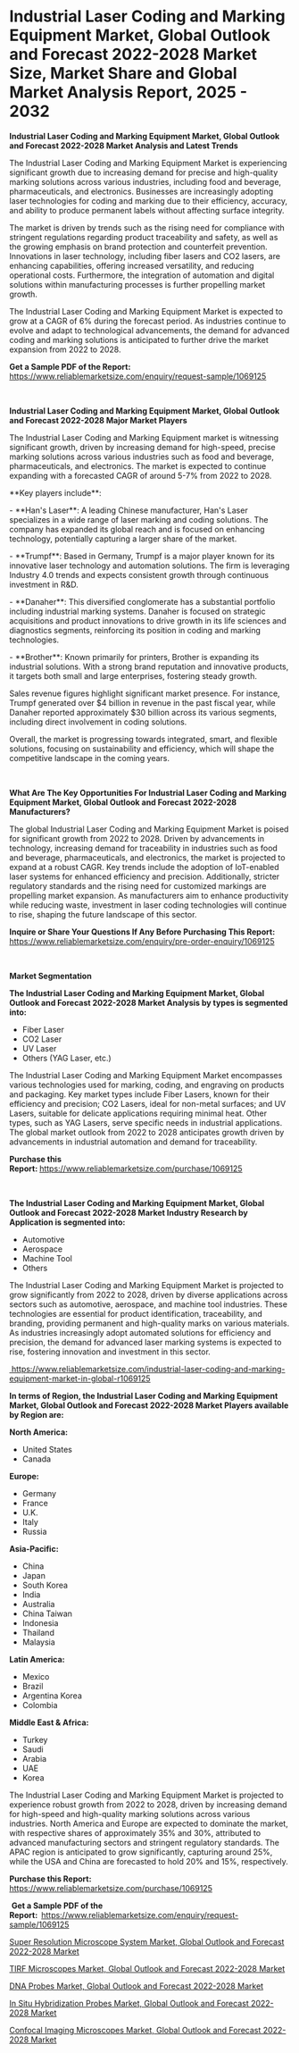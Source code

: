 <p><h1>Industrial Laser Coding and Marking Equipment Market, Global Outlook and Forecast 2022-2028 Market Size, Market Share and Global Market Analysis Report, 2025 - 2032</h1></p><p><strong>Industrial Laser Coding and Marking Equipment Market, Global Outlook and Forecast 2022-2028 Market Analysis and Latest Trends</strong></p>
<p><p>The Industrial Laser Coding and Marking Equipment Market is experiencing significant growth due to increasing demand for precise and high-quality marking solutions across various industries, including food and beverage, pharmaceuticals, and electronics. Businesses are increasingly adopting laser technologies for coding and marking due to their efficiency, accuracy, and ability to produce permanent labels without affecting surface integrity. </p><p>The market is driven by trends such as the rising need for compliance with stringent regulations regarding product traceability and safety, as well as the growing emphasis on brand protection and counterfeit prevention. Innovations in laser technology, including fiber lasers and CO2 lasers, are enhancing capabilities, offering increased versatility, and reducing operational costs. Furthermore, the integration of automation and digital solutions within manufacturing processes is further propelling market growth.</p><p>The Industrial Laser Coding and Marking Equipment Market is expected to grow at a CAGR of 6% during the forecast period. As industries continue to evolve and adapt to technological advancements, the demand for advanced coding and marking solutions is anticipated to further drive the market expansion from 2022 to 2028.</p></p>
<p><strong>Get a Sample PDF of the Report:&nbsp;</strong> <a href="https://www.reliablemarketsize.com/enquiry/request-sample/1069125?utm_campaign=1898&utm_medium=2&utm_source=Github&utm_content=ia&utm_term=21032025&utm_id=industrial-laser-coding-and-marking-equipment-market-global-outlook-and-forecast-2022-2028">https://www.reliablemarketsize.com/enquiry/request-sample/1069125</a></p>
<p>&nbsp;</p>
<p><strong>Industrial Laser Coding and Marking Equipment Market, Global Outlook and Forecast 2022-2028 Major Market Players</strong></p>
<p><p>The Industrial Laser Coding and Marking Equipment market is witnessing significant growth, driven by increasing demand for high-speed, precise marking solutions across various industries such as food and beverage, pharmaceuticals, and electronics. The market is expected to continue expanding with a forecasted CAGR of around 5-7% from 2022 to 2028.</p><p>**Key players include**:</p><p>- **Han's Laser**: A leading Chinese manufacturer, Han's Laser specializes in a wide range of laser marking and coding solutions. The company has expanded its global reach and is focused on enhancing technology, potentially capturing a larger share of the market.</p><p>- **Trumpf**: Based in Germany, Trumpf is a major player known for its innovative laser technology and automation solutions. The firm is leveraging Industry 4.0 trends and expects consistent growth through continuous investment in R&D.</p><p>- **Danaher**: This diversified conglomerate has a substantial portfolio including industrial marking systems. Danaher is focused on strategic acquisitions and product innovations to drive growth in its life sciences and diagnostics segments, reinforcing its position in coding and marking technologies.</p><p>- **Brother**: Known primarily for printers, Brother is expanding its industrial solutions. With a strong brand reputation and innovative products, it targets both small and large enterprises, fostering steady growth.</p><p>Sales revenue figures highlight significant market presence. For instance, Trumpf generated over $4 billion in revenue in the past fiscal year, while Danaher reported approximately $30 billion across its various segments, including direct involvement in coding solutions.</p><p>Overall, the market is progressing towards integrated, smart, and flexible solutions, focusing on sustainability and efficiency, which will shape the competitive landscape in the coming years.</p></p>
<p>&nbsp;</p>
<p><strong>What Are The Key Opportunities For Industrial Laser Coding and Marking Equipment Market, Global Outlook and Forecast 2022-2028 Manufacturers?</strong></p>
<p><p>The global Industrial Laser Coding and Marking Equipment Market is poised for significant growth from 2022 to 2028. Driven by advancements in technology, increasing demand for traceability in industries such as food and beverage, pharmaceuticals, and electronics, the market is projected to expand at a robust CAGR. Key trends include the adoption of IoT-enabled laser systems for enhanced efficiency and precision. Additionally, stricter regulatory standards and the rising need for customized markings are propelling market expansion. As manufacturers aim to enhance productivity while reducing waste, investment in laser coding technologies will continue to rise, shaping the future landscape of this sector.</p></p>
<p><strong>Inquire or Share Your Questions If Any Before Purchasing This Report:</strong> <a href="https://www.reliablemarketsize.com/enquiry/pre-order-enquiry/1069125?utm_campaign=1898&utm_medium=2&utm_source=Github&utm_content=ia&utm_term=21032025&utm_id=industrial-laser-coding-and-marking-equipment-market-global-outlook-and-forecast-2022-2028">https://www.reliablemarketsize.com/enquiry/pre-order-enquiry/1069125</a></p>
<p>&nbsp;</p>
<p><strong>Market Segmentation</strong></p>
<p><strong>The Industrial Laser Coding and Marking Equipment Market, Global Outlook and Forecast 2022-2028 Market Analysis by types is segmented into:</strong></p>
<p><ul><li>Fiber Laser</li><li>CO2 Laser</li><li>UV Laser</li><li>Others (YAG Laser, etc.)</li></ul></p>
<p><p>The Industrial Laser Coding and Marking Equipment Market encompasses various technologies used for marking, coding, and engraving on products and packaging. Key market types include Fiber Lasers, known for their efficiency and precision; CO2 Lasers, ideal for non-metal surfaces; and UV Lasers, suitable for delicate applications requiring minimal heat. Other types, such as YAG Lasers, serve specific needs in industrial applications. The global market outlook from 2022 to 2028 anticipates growth driven by advancements in industrial automation and demand for traceability.</p></p>
<p><strong>Purchase this Report:&nbsp;</strong><a href="https://www.reliablemarketsize.com/purchase/1069125?utm_campaign=1898&utm_medium=2&utm_source=Github&utm_content=ia&utm_term=21032025&utm_id=industrial-laser-coding-and-marking-equipment-market-global-outlook-and-forecast-2022-2028">https://www.reliablemarketsize.com/purchase/1069125</a></p>
<p>&nbsp;</p>
<p><strong>The Industrial Laser Coding and Marking Equipment Market, Global Outlook and Forecast 2022-2028 Market Industry Research by Application is segmented into:</strong></p>
<p><ul><li>Automotive</li><li>Aerospace</li><li>Machine Tool</li><li>Others</li></ul></p>
<p><p>The Industrial Laser Coding and Marking Equipment Market is projected to grow significantly from 2022 to 2028, driven by diverse applications across sectors such as automotive, aerospace, and machine tool industries. These technologies are essential for product identification, traceability, and branding, providing permanent and high-quality marks on various materials. As industries increasingly adopt automated solutions for efficiency and precision, the demand for advanced laser marking systems is expected to rise, fostering innovation and investment in this sector.</p></p>
<p><a href="https://www.reliablemarketsize.com/industrial-laser-coding-and-marking-equipment-market-in-global-r1069125?utm_campaign=1898&utm_medium=2&utm_source=Github&utm_content=ia&utm_term=21032025&utm_id=industrial-laser-coding-and-marking-equipment-market-global-outlook-and-forecast-2022-2028">&nbsp;https://www.reliablemarketsize.com/industrial-laser-coding-and-marking-equipment-market-in-global-r1069125</a></p>
<p><strong>In terms of Region, the Industrial Laser Coding and Marking Equipment Market, Global Outlook and Forecast 2022-2028 Market Players available by Region are:</strong></p>
<p>
    <p> <strong> North America: </strong>
        <ul>
            <li>United States</li>
            <li>Canada</li>
        </ul>
        </p> 
    <p> <strong> Europe: </strong>
        <ul>
            <li>Germany</li>
            <li>France</li>
            <li>U.K.</li>
            <li>Italy</li>
            <li>Russia</li>
        </ul>
        </p> 
    <p> <strong> Asia-Pacific: </strong>
        <ul>
            <li>China</li>
            <li>Japan</li>
            <li>South Korea</li>
            <li>India</li>
            <li>Australia</li>
            <li>China Taiwan</li>
            <li>Indonesia</li>
            <li>Thailand</li>
            <li>Malaysia</li>
        </ul>
        </p> 
    <p> <strong> Latin America: </strong>
        <ul>
            <li>Mexico</li>
            <li>Brazil</li>
            <li>Argentina Korea</li>
            <li>Colombia</li>
        </ul>
        </p> 
    <p> <strong> Middle East & Africa: </strong>
        <ul>
            <li>Turkey</li>
            <li>Saudi</li>
            <li>Arabia</li>
            <li>UAE</li>
            <li>Korea</li>
        </ul>
    </p>
    </p>
<p><p>The Industrial Laser Coding and Marking Equipment Market is projected to experience robust growth from 2022 to 2028, driven by increasing demand for high-speed and high-quality marking solutions across various industries. North America and Europe are expected to dominate the market, with respective shares of approximately 35% and 30%, attributed to advanced manufacturing sectors and stringent regulatory standards. The APAC region is anticipated to grow significantly, capturing around 25%, while the USA and China are forecasted to hold 20% and 15%, respectively.</p></p>
<p><strong>Purchase this Report: </strong><a href="https://www.reliablemarketsize.com/purchase/1069125?utm_campaign=1898&utm_medium=2&utm_source=Github&utm_content=ia&utm_term=21032025&utm_id=industrial-laser-coding-and-marking-equipment-market-global-outlook-and-forecast-2022-2028">https://www.reliablemarketsize.com/purchase/1069125</a></p>
<p>&nbsp;<strong>Get a Sample PDF of the Report:&nbsp;&nbsp;</strong><a href="https://www.reliablemarketsize.com/enquiry/request-sample/1069125?utm_campaign=1898&utm_medium=2&utm_source=Github&utm_content=ia&utm_term=21032025&utm_id=industrial-laser-coding-and-marking-equipment-market-global-outlook-and-forecast-2022-2028">https://www.reliablemarketsize.com/enquiry/request-sample/1069125</a></p>
<p><strong></strong></p>
<p><p><a href="https://github.com/paulierasho/Market-Research-Report-List-1/blob/main/super-resolution-microscope-system-market-global-outlook-and-forecast-2022-2028-market.md?utm_campaign=1898&utm_medium=2&utm_source=Github&utm_content=ia&utm_term=21032025&utm_id=industrial-laser-coding-and-marking-equipment-market-global-outlook-and-forecast-2022-2028">Super Resolution Microscope System Market, Global Outlook and Forecast 2022-2028 Market</a></p><p><a href="https://github.com/poskaturovtl/Market-Research-Report-List-1/blob/main/tirf-microscopes-market-global-outlook-and-forecast-2022-2028-market.md?utm_campaign=1898&utm_medium=2&utm_source=Github&utm_content=ia&utm_term=21032025&utm_id=industrial-laser-coding-and-marking-equipment-market-global-outlook-and-forecast-2022-2028">TIRF Microscopes Market, Global Outlook and Forecast 2022-2028 Market</a></p><p><a href="https://github.com/duerknikko44/Market-Research-Report-List-1/blob/main/dna-probes-market-global-outlook-and-forecast-2022-2028-market.md?utm_campaign=1898&utm_medium=2&utm_source=Github&utm_content=ia&utm_term=21032025&utm_id=industrial-laser-coding-and-marking-equipment-market-global-outlook-and-forecast-2022-2028">DNA Probes Market, Global Outlook and Forecast 2022-2028 Market</a></p><p><a href="https://github.com/kreilkoffas4/Market-Research-Report-List-1/blob/main/in-situ-hybridization-probes-market-global-outlook-and-forecast-2022-2028-market.md?utm_campaign=1898&utm_medium=2&utm_source=Github&utm_content=ia&utm_term=21032025&utm_id=industrial-laser-coding-and-marking-equipment-market-global-outlook-and-forecast-2022-2028">In Situ Hybridization Probes Market, Global Outlook and Forecast 2022-2028 Market</a></p><p><a href="https://github.com/pelegeazlie5/Market-Research-Report-List-1/blob/main/confocal-imaging-microscopes-market-global-outlook-and-forecast-2022-2028-market.md?utm_campaign=1898&utm_medium=2&utm_source=Github&utm_content=ia&utm_term=21032025&utm_id=industrial-laser-coding-and-marking-equipment-market-global-outlook-and-forecast-2022-2028">Confocal Imaging Microscopes Market, Global Outlook and Forecast 2022-2028 Market</a></p></p>